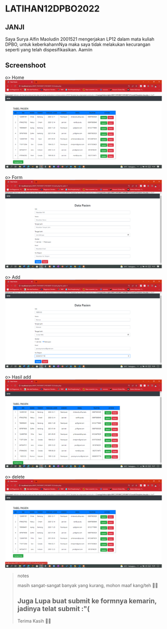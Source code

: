 # LATIHAN12DPBO2022

## JANJI
Saya Surya Alfin Maoludin 2001521 mengerjakan LP12 dalam mata kuliah DPBO, untuk keberkahannNya maka saya tidak melakukan kecurangan seperti yang telah dispesifikasikan. Aamiin

## Screenshoot
o> Home <br>
<img src="https://github.com/Alfinnnnn/LATIHAN12DPBO2022/blob/main/SS/1.png"> <br>
<br> o> Form <br>
<img src="https://github.com/Alfinnnnn/LATIHAN12DPBO2022/blob/main/SS/2%20-%20form.png"> <br>
<br> o> Add <br>
<img src="https://github.com/Alfinnnnn/LATIHAN12DPBO2022/blob/main/SS/3%20-%20add.png"> <br>
<br> o> Hasil add <br>
<img src="https://github.com/Alfinnnnn/LATIHAN12DPBO2022/blob/main/SS/4%20-%20tertambah.png"> <br>
<br> o> delete <br>
<img src="https://github.com/Alfinnnnn/LATIHAN12DPBO2022/blob/main/SS/5%20-%20delete.png"> <br>

> notes
> 
> masih sangat-sangat banyak yang kurang, mohon maaf kang/teh 🙏🏻
>  ## Juga Lupa buat submit ke formnya kemarin, jadinya telat submit :"(
> 
> Terima Kasih 🙏🏻
